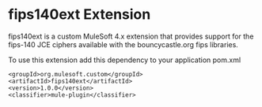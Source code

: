 # fips140ext Extension
fips140ext is a custom MuleSoft 4.x extension that provides support for the fips-140 JCE ciphers available with the bouncycastle.org fips libraries. 

To use this extension add this dependency to your application pom.xml

```
<groupId>org.mulesoft.custom</groupId>
<artifactId>fips140ext</artifactId>
<version>1.0.0</version>
<classifier>mule-plugin</classifier>
